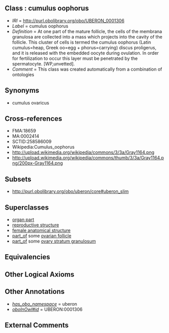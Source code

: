 
## Class : cumulus oophorus

 * *IRI* = http://purl.obolibrary.org/obo/UBERON_0001306
 * *Label* = cumulus oophorus
 * *Definition* = At one part of the mature follicle, the cells of the membrana granulosa are collected into a mass which projects into the cavity of the follicle. This cluster of cells is termed the cumulus oophorus (Latin cumulus=heap, Greek oo=egg + phorus=carrying) discus proligerus, and it is released with the embedded oocyte during ovulation. In order for fertilization to occur this layer must be penetrated by the spermatocyte. [WP,unvetted].
 * *Comment* = This class was created automatically from a combination of ontologies

## Synonyms

 * cumulus ovaricus

## Cross-references

 * FMA:18659
 * MA:0002414
 * SCTID:258586009
 * Wikipedia:Cumulus_oophorus
 * http://upload.wikimedia.org/wikipedia/commons/3/3a/Gray1164.png
 * http://upload.wikimedia.org/wikipedia/commons/thumb/3/3a/Gray1164.png/200px-Gray1164.png

## Subsets

 * http://purl.obolibrary.org/obo/uberon/core#uberon_slim

## Superclasses

 * [organ part](../../UBERON/64/UBERON_0000064.md)
 * [reproductive structure](../../UBERON/56/UBERON_0005156.md)
 * [female anatomical structure](../../UBERON/04/UBERON_0014404.md)
 * [part_of](../../BFO/50/BFO_0000050.md) some [ovarian follicle](../../UBERON/05/UBERON_0001305.md)
 * [part_of](../../BFO/50/BFO_0000050.md) some [ovary stratum granulosum](../../UBERON/70/UBERON_0005170.md)

## Equivalencies


## Other Logical Axioms


## Other Annotations

 * *[has_obo_namespace](../../ce/oboInOwl#hasOBONamespace.md)* = uberon
 * *[oboInOwl#id](../../id/oboInOwl#id.md)* = UBERON:0001306

## External Comments

